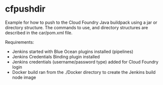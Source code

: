 # cfpushdir
Example for how to push to the Cloud Foundry Java buildpack using a jar or directory structure. The commands to use, and directory structures are described in the car/pom.xml file.

Requirements:
- Jenkins started with Blue Ocean plugins installed (pipelines)
- Jenkins Credentials Binding plugin installed
- Jenkins credentials (username/password type) added for Cloud Foundry login
- Docker build ran from the ./Docker directory to create the Jenkins build node image
